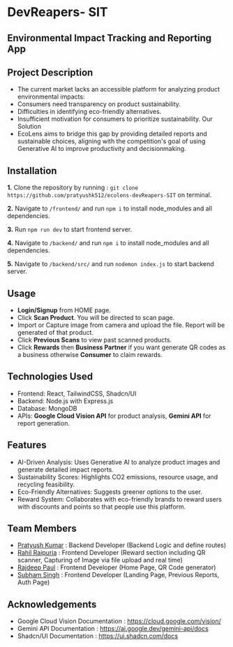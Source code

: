 # DevReapers- SIT

## Environmental Impact Tracking and Reporting App

## Project Description
- The current market lacks an accessible platform for analyzing
product environmental impacts:
- Consumers need transparency on product sustainability.
- Difficulties in identifying eco-friendly alternatives.
- Insufficient motivation for consumers to prioritize sustainability.
Our Solution
- EcoLens aims to bridge this gap by providing detailed reports
and sustainable choices, aligning with the competition's goal
of using Generative AI to improve productivity and decisionmaking.

## Installation
**1.** Clone the repository by running : `git clone https://github.com/pratyushk512/ecolens-devReapers-SIT` on terminal.

**2.** Navigate to `/frontend/` and run `npm i` to install node_modules and all dependencies.

**3.** Run `npm run dev` to start frontend server.

**4.** Navigate to `/backend/` and run `npm i` to install node_modules and all dependencies.

**5.** Navigate to `/backend/src/` and run `nodemon index.js` to start backend server.

## Usage
- **Login/Signup** from HOME page.
- Click **Scan Product**. You will be directed to scan page.
- Import or Capture image from camera and upload the file. Report will be generated of that product.
- Click **Previous Scans** to view past scanned products.
- Click **Rewards** then **Business Partner** if you want generate QR codes as a business otherwise **Consumer** to claim rewards.

## Technologies Used

- Frontend: React, TailwindCSS, Shadcn/UI
- Backend: Node.js with Express.js
- Database: MongoDB
- APIs: **Google Cloud Vision API** for product analysis, **Gemini API** for report generation.



## Features
- AI-Driven Analysis: Uses Generative AI to analyze
product images and generate detailed impact reports.
- Sustainability Scores: Highlights CO2 emissions, resource
usage, and recycling feasibility.
- Eco-Friendly Alternatives: Suggests greener options to
the user.
- Reward System: Collaborates with eco-friendly brands
to reward users with discounts and points so that
people use this platform.

## Team Members
- [Pratyush Kumar](https://github.com/pratyushk512) : Backend Developer (Backend Logic and define routes)
- [Rahil Raipuria](https://github.com/rahilraipuria) : Frontend Developer (Reward section including QR scanner, Capturing of Image via file upload and real time)
- [Rajdeep Paul](https://github.com/Rajdeep37) : Frontend Developer (Home Page, QR Code generator)
- [Subham Singh](https://github.com/1-SubhamSingh) : Frontend Developer (Landing Page, Previous Reports, Auth Page)

## Acknowledgements
- Google Cloud Vision Documentation : https://cloud.google.com/vision/
- Gemini API Documentation : https://ai.google.dev/gemini-api/docs
- Shadcn/UI Documentation : https://ui.shadcn.com/docs
